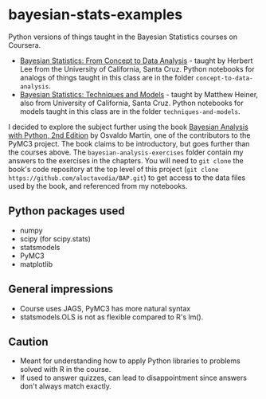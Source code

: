# bayesian-stats-examples

Python versions of things taught in the Bayesian Statistics courses on Coursera.

* [Bayesian Statistics: From Concept to Data Analysis](https://www.coursera.org/learn/bayesian-statistics) - taught by Herbert Lee from the University of California, Santa Cruz. Python notebooks for analogs of things taught in this class are in the folder `concept-to-data-analysis`.
* [Bayesian Statistics: Techniques and Models](https://www.coursera.org/learn/mcmc-bayesian-statistics) - taught by Matthew Heiner, also from University of California, Santa Cruz. Python notebooks for models taught in this class are in the folder `techniques-and-models`.

I decided to explore the subject further using the book [Bayesian Analysis with Python, 2nd Edition](https://www.packtpub.com/big-data-and-business-intelligence/bayesian-analysis-python-second-edition) by Osvaldo Martin, one of the contributors to the PyMC3 project. The book claims to be introductory, but goes further than the courses above. The `bayesian-analysis-exercises` folder contain my answers to the exercises in the chapters. You will need to `git clone` the book's code repository at the top level of this project (`git clone https://github.com/aloctavodia/BAP.git`) to get access to the data files used by the book, and referenced from my notebooks.

## Python packages used

* numpy
* scipy (for scipy.stats)
* statsmodels
* PyMC3
* matplotlib

## General impressions

* Course uses JAGS, PyMC3 has more natural syntax 
* statsmodels.OLS is not as flexible compared to R's lm().

## Caution

* Meant for understanding how to apply Python libraries to problems solved with R in the course.
* If used to answer quizzes, can lead to disappointment since answers don't always match exactly.

